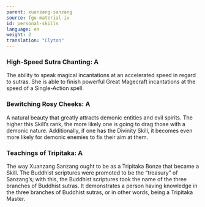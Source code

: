 ```yaml
---
parent: xuanzang-sanzang
source: fgo-material-iv
id: personal-skills
language: en
weight: 2
translation: "Clyton"
---
```


### High-Speed Sutra Chanting: A

The ability to speak magical incantations at an accelerated speed in regard to sutras. She is able to finish powerful Great Magecraft incantations at the speed of a Single-Action spell.

### Bewitching Rosy Cheeks: A

A natural beauty that greatly attracts demonic entities and evil spirits. The higher this Skill’s rank, the more likely one is going to drag those with a demonic nature. Additionally, if one has the Divinity Skill, it becomes even more likely for demonic enemies to fix their aim at them.

### Teachings of Tripitaka: A

The way Xuanzang Sanzang ought to be as a Tripitaka Bonze that became a Skill. The Buddhist scriptures were promoted to be the “treasury” of Sanzang’s; with this, the Buddhist scriptures took the name of the three branches of Buddhist sutras. It demonstrates a person having knowledge in the three branches of Buddhist sutras, or in other words, being a Tripitaka Master.
